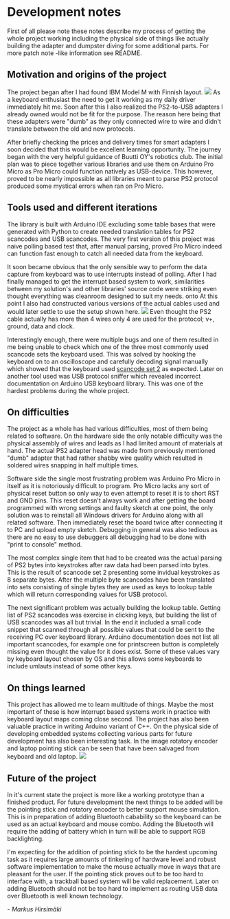 # Development notes

First of all please note these notes describe my process of getting the whole project working including the physical side of things
like actually building the adapter and dumpster diving for some additional parts. For more patch note -like information see README.

## Motivation and origins of the project

The project began after I had found IBM Model M with Finnish layout.
![](https://raw.githubusercontent.com/hirsimaki-markus/arduino-PS2-to-USB/master/images/ibm-model-m-fin.png)
As a keyboard enthusiast the need to get it working as my daily driver immediately hit me. Soon after this I also realized the
PS2-to-USB adapters I already owned would not be fit for the purpose. The reason here being that these adapters were "dumb" as they only
connected wire to wire and didn't translate between the old and new protocols.

After briefly checking the prices and delivery times for smart adapters I soon decided that this would be excellent learning
opportunity. The journey began with the very helpful guidance of Buutti OY's robotics club. The initial plan was to piece together
various libraries and use them on Arduino Pro Micro as Pro Micro could function natively as USB-device. This however, proved to be
nearly impossible as all libraries meant to parse PS2 protocol produced some mystical errors when ran on Pro Micro.


## Tools used and different iterations

The library is built with Arduino IDE excluding some table bases that were generated with Python to create needed translation tables
for PS2 scancodes and USB scancodes. The very first version of this project was naive polling based test that, after manual parsing,
proved Pro Micro indeed can function fast enough to catch all needed data from the keyboard.

It soon became obvious that the only sensible way to perform the data capture from keyboard was to use interrupts instead of polling.
After I had finally managed to get the interrupt based system to work, similarities between my solution's and other libraries' source
code were striking even thought everything was cleanroom designed to suit my needs.
onto
At this point I also had constructed various versions of the actual cables used and would later settle to use the setup shown here.
![](https://raw.githubusercontent.com/hirsimaki-markus/arduino-PS2-to-USB/master/images/ps2-to-pin.png)
Even thought the PS2 cable actually has more than 4 wires only 4 are used for the protocol; v+, ground, data and clock.

Interestingly enough, there were multiple bugs and one of them resulted in me being unable to check which one of the three most
commonly used scancode sets the keyboard used. This was solved by hooking the keyboard on to an oscilloscope and carefully decoding
signal manually which showed that the keyboard used [scancode set 2](https://wiki.osdev.org/PS/2_Keyboard#Scan_Code_Set_2) as expected.
Later on another tool used was USB protocol sniffer which revealed incorrect documentation on Arduino USB keyboard library. This was
one of the hardest problems during the whole project.


## On difficulties

The project as a whole has had various difficulties, most of them being related to software. On the hardware side the only notable
difficulty was the physical assembly of wires and leads as I had limited amount of materials at hand. The actual PS2 adapter head was
made from previously mentioned "dumb" adapter that had rather shabby wire quality which resulted in soldered wires snapping in half
multiple times.

Software side the single most frustrating problem was Arduino Pro Micro in itself as it is notoriously difficult to program. Pro Micro
lacks any sort of physical reset button so only way to even attempt to reset it is to short RST and GND pins. This reset doesn't always
work and after getting the board programmed with wrong settings and faulty sketch at one point, the only solution was to reinstall
all Windows drivers for Arduino along with all related software. Then immediately reset the board twice after connecting it to PC and
upload empty sketch. Debugging in general was also tedious as there are no easy to use debuggers all debugging had to be done with
"print to console" method.

The most complex single item that had to be created was the actual parsing of PS2 bytes into keystrokes after raw data had been parsed
into bytes. This is the result of scancode set 2 presenting some invidual keystrokes as 8 separate bytes. After the multiple byte
scancodes have been translated into sets consisting of single bytes they are used as keys to lookup table which will return
corresponding values for USB protocol.

The next significant problem was actually building the lookup table. Getting list of PS2 scancodes was exercise in clicking keys, but
building the list of USB scancodes was all but trivial. In the end it included a small code snippet that scanned through all possible
values that could be sent to the receiving PC over keyboard library. Arduino documentation does not list all important scancodes,
for example one for printscreen button is completely missing even thought the value for it does exist. Some of these values
vary by keyboard layout chosen by OS and this allows some keyboards to include umlauts instead of some other keys.


## On things learned

This project has allowed me to learn multitude of things. Maybe the most important of these is how interrupt based systems work in
practice with keyboard layout maps coming close second. The project has also been valuable practice in writing Arduino variant of C++.
On the physical side of developing embedded systems collecting various parts for future development has also been interesting task.
In the image rotatory encoder and laptop pointing stick can be seen that have been salvaged from keyboard and old laptop.
![](https://raw.githubusercontent.com/hirsimaki-markus/arduino-PS2-to-USB/master/images/additional-parts.png)


## Future of the project

In it's current state the project is more like a working prototype than a finished product. For future development the next things to be
added will be the pointing stick and rotatory encoder to better support mouse simulation. This is in preparation of adding Bluetooth
cabability so the keyboard can be used as an actual keyboard and mouse combo. Adding the Bluetooth will require the adding of battery
which in turn will be able to support RGB backlighting.

I'm expecting for the addition of pointing stick to be the hardest upcoming task as it requires large amounts of tinkering of hardware
level and robust software implementation to make the mouse actually move in ways that are pleasant for the user. If the pointing stick
proves out to be too hard to interface with, a trackball based system will be valid replacement. Later on adding Bluetooth should not
be too hard to implement as routing USB data over Bluetooth is well known technology.

_- Markus Hirsimäki_

